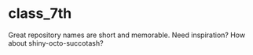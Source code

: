 # class_7th
 Great repository names are short and memorable. Need inspiration? How about shiny-octo-succotash?
